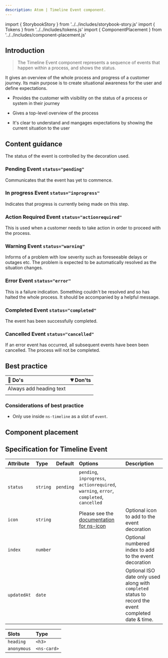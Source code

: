 ```yaml
---
description: Atom | Timeline Event component.
---
```


import { StorybookStory } from '../../includes/storybook-story.js'
import { Tokens } from '../../includes/tokens.js'
import { ComponentPlacement } from '../../includes/component-placement.js'

## Introduction

> The Timeline Event component represents a sequence of events that happen within a process, and shows the status.

It gives an overview of the whole process and progress of a customer journey. Its main purpose is to create situational awareness for the user and define expectations.

* Provides the customer with visibility on the status of a process or system in their journey

* Gives a top-level overview of the process

* It's clear to understand and mangages expectations by showing the current situation to the user

## Content guidance

The status of the event is controlled by the decoration used.

### Pending Event `status="pending"`

Communicates that the event has yet to commence.

### In progress Event `status="inprogress"`

Indicates that progress is currently being made on this step.

### Action Required Event `status="actionrequired"`

This is used when a customer needs to take action in order to proceed with the process.

### Warning Event `status="warning"`

Informs of a problem with low severity such as foreseeable delays or outages etc. The problem is expected to be automatically resolved as the situation changes.

### Error Event `status="error"`

This is a failure indication. Something couldn't be resolved and so has halted the whole process. It should be accompanied by a helpful message.

### Completed Event `status="completed"`

The event has been successfully completed.

### Cancelled Event `status="cancelled"`

If an error event has occurred, all subsequent events 
have been been cancelled. The process will not be completed.

## Best practice

| 💚 Do's | 💔 Don'ts |
| :--- | :--- |
| Always add heading text |  |
| |  |


### Considerations of best practice

* Only use inside `ns-timeline` as a slot of `event`.

## Component placement

<ComponentPlacement component="ns-timeline-event" parentComponents="ns-timeline"></ComponentPlacement>

## Specification for Timeline Event

| Attribute | Type | Default | Options | Description |
| :--- | :--- | :--- | :--- | :--- |
| `status` | `string` | `pending`| `pending`, `inprogress`, `actionrequired`, `warning`, `error`, `completed`, `cancelled` | |
| `icon`| `string` | | Please see the [documentation for ns-icon](https://britishgas.design/components/ns-icon)  | Optional icon to add to the event decoration |
| `index` | `number` | |  | Optional numbered index to add to the event decoration |
| `updatedAt` | `date` | |  | Optional ISO date only used along with `completed` status to record the event completed date & time. |

| Slots | Type |
| :--- | :--- |
| `heading` | `<h3>` |
| `anonymous` | `<ns-card>` |